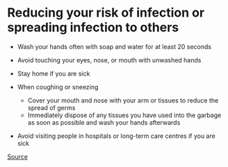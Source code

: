 # Reducing your risk of infection or spreading infection to others

* Wash your hands often with soap and water for at least 20 seconds
* Avoid touching your eyes, nose, or mouth with unwashed hands
* Stay home if you are sick
* When coughing or sneezing
  * Cover your mouth and nose with your arm or tissues to reduce the spread of germs
  * Immediately dispose of any tissues you have used into the garbage as soon as possible and wash your hands afterwards

* Avoid visiting people in hospitals or long-term care centres if you are sick

[Source](https://www.canada.ca/en/public-health/services/diseases/2019-novel-coronavirus-infection/prevention-risks.html)
